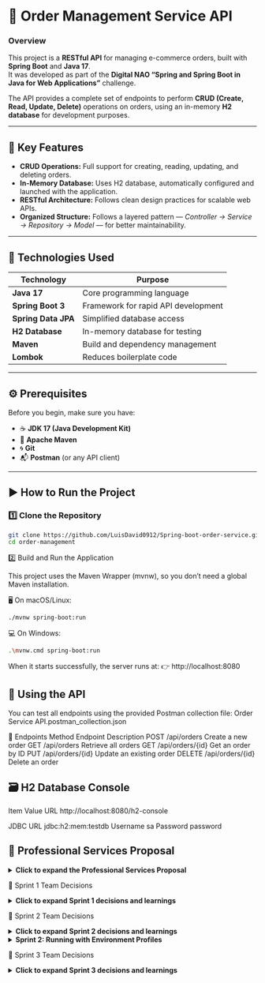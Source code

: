 # 🧾 Order Management Service API

### Overview  
This project is a **RESTful API** for managing e-commerce orders, built with **Spring Boot** and **Java 17**.  
It was developed as part of the **Digital NAO “Spring and Spring Boot in Java for Web Applications”** challenge.

The API provides a complete set of endpoints to perform **CRUD (Create, Read, Update, Delete)** operations on orders, using an in-memory **H2 database** for development purposes.

---

## 🚀 Key Features

- **CRUD Operations:** Full support for creating, reading, updating, and deleting orders.  
- **In-Memory Database:** Uses H2 database, automatically configured and launched with the application.  
- **RESTful Architecture:** Follows clean design practices for scalable web APIs.  
- **Organized Structure:** Follows a layered pattern — *Controller → Service → Repository → Model* — for better maintainability.

---

## 🧰 Technologies Used

| Technology | Purpose |
|-------------|----------|
| **Java 17** | Core programming language |
| **Spring Boot 3** | Framework for rapid API development |
| **Spring Data JPA** | Simplified database access |
| **H2 Database** | In-memory database for testing |
| **Maven** | Build and dependency management |
| **Lombok** | Reduces boilerplate code |

---

## ⚙️ Prerequisites

Before you begin, make sure you have:

- ☕ **JDK 17 (Java Development Kit)**  
- 🧩 **Apache Maven**  
- 🌀 **Git**  
- 📬 **Postman** (or any API client)

---

## ▶️ How to Run the Project

### 1️⃣ Clone the Repository

```bash
git clone https://github.com/LuisDavid0912/Spring-boot-order-service.git
cd order-management
```

2️⃣ Build and Run the Application

This project uses the Maven Wrapper (mvnw), so you don’t need a global Maven installation.

🖥️ On macOS/Linux:

```bash
./mvnw spring-boot:run
```

💻 On Windows:

```bash
.\mvnw.cmd spring-boot:run
```

When it starts successfully, the server runs at:
👉 http://localhost:8080

## 📡 Using the API

You can test all endpoints using the provided Postman collection file:
Order Service API.postman_collection.json

🔗 Endpoints
Method	Endpoint	Description
POST	/api/orders	Create a new order
GET	/api/orders	Retrieve all orders
GET	/api/orders/{id}	Get an order by ID
PUT	/api/orders/{id}	Update an existing order
DELETE	/api/orders/{id}	Delete an order


## 🗃️ H2 Database Console
Item	Value
URL	http://localhost:8080/h2-console

JDBC URL	jdbc:h2:mem:testdb
Username	sa
Password	password



## 📄 Professional Services Proposal
<details>
<summary><strong>Click to expand the Professional Services Proposal</strong></summary>

This project serves as a clear example of the professional, high-quality software solutions I provide. Below is a sample proposal outlining how I can help your business build a similar robust and scalable backend system.

Luis David Martínez Gutiérrez

Data Engineer & Software Developer

Contact: luisdavidmtz3@gmail.com | Location: Monterrey, N.L., Mexico

Date: October 17, 2025

1. Introduction
My objective is to deliver robust and scalable software solutions that solve critical needs in e-commerce operations. I guarantee high-quality development, on-time delivery, and a great cost-benefit ratio for your company.

2. Project Scope: "Custom Order Management API"
This service includes the design, development, and deployment of a central RESTful API for order management, enabling your system to process transactions reliably, securely, and at scale.

Key Activities:

Activity 1: Design and Development of the Core API with Spring Boot, including CRUD operations (Create, Read, Update, Delete).

Activity 2: Implementation of environment profiles (development, production) to ensure secure operations and prevent production misconfigurations.

Activity 3: Security configuration for sensitive data (e.g., database credentials) using environment variables, avoiding exposure of critical information in the codebase.

Activity 4: Development of a full suite of automated tests (unit and integration) to ensure long-term software quality and stability.

3. Deliverables
Upon project completion, you will receive:

✅ Full Source Code: Hosted in a private Git repository (GitHub/GitLab) with full access for your team.

✅ Interactive API Documentation (Swagger): A self-documented web portal for your developers to easily view and test every API endpoint.

✅ Postman Collection: A ready-to-use file for easily testing all service endpoints.

✅ Technical Handover Session: A meeting to explain the project's architecture and deployment process to your technical team.

4. Estimated Timeline
Phase

Estimated Duration

Phase 1 – Analysis & Architecture Design

1 Week

Phase 2 – Core API Development (CRUD)

2 Weeks

Phase 3 – Environment Setup & Testing

2 Weeks

Phase 4 – Final Delivery & Documentation

1 Week

Total Estimated Time:

6 Weeks

5. Economic Investment
Below are flexible pricing options designed to fit different project needs and budgets. Rates are competitive, reflecting my profile as a recently graduated engineer ready to deliver high-impact solutions.

A: Fixed Project

A flat rate for the entire project scope described above. Ideal for clear, defined budgets.

$35,000 MXN / $1,700 USD

B: Hourly Rate

Maximum flexibility. Billed weekly based on hours invested. Perfect for evolving projects.

$400 MXN / hr / $22 USD / hr

C: Project Plus

Includes the Fixed Project scope plus a 3-month basic support package (up to 5 hours/month).

$40,000 MXN / $2,170 USD

Prices shown are for professional services only and do not include IVA, infrastructure costs (servers, domains), or third-party licenses.

6. Payment Conditions
40% advance payment upon proposal acceptance to begin the project.

30% payment upon completion of Phase 2 (Core API Development).

30% final payment upon project delivery.

This quote is valid for 30 days from the date listed above.

7. Client Benefits
Scalable Solution: An architecture designed to grow with your business needs.

Secure Operations: Separation of configurations and secrets management prevents critical failures and protects your data.

High-Quality Software: Automated testing reduces bugs and simplifies future maintenance.

Technical Independence: Comprehensive documentation empowers your in-house team to maintain and evolve the system with ease.

</details>


🧠 Sprint 1 Team Decisions

<details>
<summary><strong>Click to expand Sprint 1 decisions and learnings</strong></summary>

  
### 🧩 Technology Stack

Used Spring Boot 3 with Java 17 as required by the challenge — modern, efficient, and well-supported for enterprise-grade web apps.

### 🗄️ Database

Selected H2 as the in-memory database for Sprint 1 to simplify setup and accelerate development.
In Sprint 2, the goal is to integrate PostgreSQL via environment profiles for a production-ready setup.

### 🧱 Architecture

Implemented a layered architecture (Controller → Service → Repository) for clarity, scalability, and maintainability.
This separation of concerns makes it easier to add new features or switch databases later.


POST

<img width="1077" height="436" alt="Screenshot 2025-10-16 at 8 48 19 p m" src="https://github.com/user-attachments/assets/973a4829-5248-4b54-baa7-8820fa4e29d1" />

POSTED
<img width="724" height="834" alt="Screenshot 2025-10-16 at 12 01 42 p m" src="https://github.com/user-attachments/assets/9192f1d6-a5fa-4f57-a0bb-a1a67a2a1065" />

PUT
<img width="729" height="796" alt="Screenshot 2025-10-16 at 12 02 22 p m" src="https://github.com/user-attachments/assets/9059ea50-c077-45cb-a5bc-e0687f877ece" />

GET
<img width="716" height="772" alt="Screenshot 2025-10-16 at 12 06 21 p m" src="https://github.com/user-attachments/assets/bd54ef27-9b52-4a35-bf2e-d475acd542a8" />

DELETE
<img width="718" height="632" alt="Screenshot 2025-10-16 at 12 07 33 p m" src="https://github.com/user-attachments/assets/4d3e625d-2478-4d16-bb64-b84b224b3e93" />

</details>

🧠 Sprint 2 Team Decisions
<details>
<summary><strong>Click to expand Sprint 2 decisions and learnings</strong></summary>

🛡️ Implementing Environment Profiles for Security and Flexibility
The primary goal of Sprint 2 was to mature the application's configuration, moving from a single setup to a professional, multi-environment structure. This directly addresses the core problem presented in the challenge narrative, where a misconfiguration in a production environment caused critical failures.

Key Decisions:

Adoption of YAML Configuration (.yml):

Decision: Migrated from a single .properties file to multiple .yml files.

Justification: YAML's hierarchical structure is far superior for managing complex configurations and defining multiple profiles within a single, readable format. It makes the distinction between environments clean and intuitive.

Creation of dev and prod Profiles:

Decision: Created two distinct profiles: application-dev.yml for local development and application-prod.yml for a production-ready setup.

Justification: This separation is crucial. The dev profile is optimized for speed and ease of use (H2 in-memory database, H2 console enabled), while the prod profile is configured for robustness and security (PostgreSQL connection, secrets managed separately). This prevents development tools from ever being active in a production environment.

Securing Credentials with Environment Variables:

Decision: The production database password is not hardcoded. Instead, it is loaded from an environment variable (${DB_PASSWORD}).

Justification: This is the most critical security decision of this sprint. Hardcoding secrets in source code is a major security vulnerability. By using environment variables, the application's code remains secure and can be safely stored in any repository. The actual secrets are managed on the server, completely separate from the codebase, following industry best practices.

</details>

<details>
<summary><strong>Sprint 2: Running with Environment Profiles</strong></summary>

This application is configured with Environment Profiles to separate development (dev) settings from production (prod) settings.

dev profile (default): Uses an in-memory H2 database and enables the H2 console. Perfect for local development.

prod profile: Configured for a PostgreSQL database and secures the database password using an environment variable.

Running with the Production Profile
To run the application using the prod profile, you first need to set the required environment variable and then specify the profile during launch.

1. Set the Environment Variable
This variable holds the database password securely, preventing it from being stored in the source code.

On macOS/Linux:

export DB_PASSWORD="your_secure_password_here"

On Windows:

set DB_PASSWORD="your_secure_password_here"

2. Run the Application with the prod Profile
Use the -Dspring-boot.run.profiles flag to specify the active profile:

On macOS/Linux:

./mvnw spring-boot:run -Dspring-boot.run.profiles=prod

On Windows:

.\mvnw.cmd spring-boot:run -Dspring-boot.run.profiles=prod

The application will now start on port 8081 and attempt to connect to a PostgreSQL database using the credentials you provided.

</details>

🧠 Sprint 3 Team Decisions
<details>
<summary><strong>Click to expand Sprint 3 decisions and learnings</strong></summary>

🛡️ Ensuring Quality with Automated Testing and Interactive Documentation
Sprint 3 focused on elevating the project's quality, reliability, and ease of use. The goal was to build a robust application that is not only functional but also easy for other developers to understand and safe to modify in the future.

Key Decisions:

API Documentation with Swagger (OpenAPI):

Decision: Integrated the springdoc-openapi library to automatically generate interactive API documentation.

Justification: A good API is a well-documented API. Instead of writing and maintaining static documentation manually (which quickly becomes outdated), Swagger generates a live, interactive UI directly from the source code. This allows other developers (or even front-end clients) to understand, test, and integrate with the API in minutes, drastically reducing integration time and errors. It directly addresses Juan Ventura's suggestion in the challenge narrative.

Implementation of a Two-Layer Testing Strategy:

Decision: Created both Unit Tests for the service layer and Integration Tests for the controller layer.

Justification: This two-layer approach ensures comprehensive quality control:

Unit Tests (OrderServiceTest): These tests focus on a single "unit" (the service logic) in isolation. By "mocking" the database repository, we can verify that the business rules (like setting a default status) work correctly without the overhead of a real database. This makes the tests extremely fast and precise.

Integration Tests (OrderControllerTest): These tests validate the entire workflow, from receiving a web request to interacting with the database. They confirm that all the layers of the application (Controller, Service, Repository) work together harmoniously. Using @Transactional, we ensure that each test runs with a clean database, guaranteeing reliable and repeatable results.

This comprehensive testing suite acts as a "safety net," allowing for future modifications and extensions with confidence, knowing that any breaking changes will be caught automatically.

 🛡️ Ensuring Quality with Automated Testing and Interactive Documentation:
 
Sprint 3 focused on elevating the project's quality, reliability, and ease of use. The goal was to build a robust application that is not only functional but also easy for other developers to understand and safe to modify in the future.

Key Decisions:

API Documentation with Swagger (OpenAPI):

Decision: Integrated the springdoc-openapi library to automatically generate interactive API documentation.

Justification: A good API is a well-documented API. Instead of writing and maintaining static documentation manually (which quickly becomes outdated), Swagger generates a live, interactive UI directly from the source code. This allows other developers to understand, test, and integrate with the API in minutes, drastically reducing integration time and errors. It directly addresses Juan Ventura's suggestion in the challenge narrative.

Implementation of a Two-Layer Testing Strategy:

Decision: Created both Unit Tests for the service layer and Integration Tests for the controller layer.

Justification: This two-layer approach ensures comprehensive quality control:

Unit Tests (OrderServiceTest): These tests focus on a single "unit" (the service logic) in isolation. By "mocking" the database repository, we can verify that the business rules work correctly without the overhead of a real database. This makes the tests extremely fast and precise.

Integration Tests (OrderControllerTest): These tests validate the entire workflow, from receiving a web request to interacting with the database. They confirm that all the layers of the application (Controller, Service, Repository) work together harmoniously.

Implementing API Security with Spring Security:

Decision: Added the spring-boot-starter-security dependency to protect all API endpoints.

Justification: An API without security is a major vulnerability. By implementing Basic Auth, we ensure that only authenticated users can access the system's data. We created a custom SecurityConfig to define permanent, in-memory users (user and admin) with encoded passwords, replacing Spring's insecure default password. We also explicitly permitted public access to the documentation (/swagger-ui) and database console (/h2-console) to maintain developer usability while securing the core API. This establishes a strong foundation for future role-based access control.

</details>
</details>
